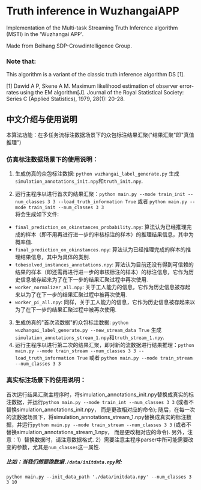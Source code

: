 # Truth inference in WuzhangaiAPP
Implementation of the Multi-task Streaming Truth Inference algorithm (MSTI) in the 'Wuzhangai APP'. 

Made from Beihang SDP-Crowdintelligence Group.

### Note that:
This algorithm is a variant of the classic truth inference algorithm DS [1].

[1] Dawid A P, Skene A M. Maximum likelihood estimation of observer error‐rates using the EM algorithm[J]. Journal of the Royal Statistical Society: Series C (Applied Statistics), 1979, 28(1): 20-28.





## 中文介绍与使用说明
本算法功能：在多任务流标注数据场景下的众包标注结果汇聚("结果汇聚"即"真值推理")  

### 仿真标注数据场景下的使用说明：  
1) 生成仿真的众包标注数据: `python wuzhangai_label_generate.py` 生成`simulation_annotations_init.npy`和`truth_init.npy`.  

2) 运行主程序以进行首次的结果汇聚：`python main.py --mode train_init --num_classes 3 3 --load_truth_information True` 
或者 `python main.py --mode train_init --num_classes 3 3`  
  将会生成如下文件:
  - `final_prediction_on_okinstances_probability.npy`: 算法认为已经推理完成的样本（即不用再进行进一步的审核标注的样本）的推理结果信息，其中为概率值.  
  - `final_prediction_on_okinstances.npy`: 算法认为已经推理完成的样本的推理结果信息，其中为具体的类别.  
  - `tobesolved_instances_annotations.npy`: 算法认为目前还没有得到可信赖的结果的样本（即还需再进行进一步的审核标注的样本）的标注信息，它作为历史信息被存起来为了在下一步的结果汇聚过程中再次使用.    
  - `worker_normalizer_all.npy`: 关于工人能力的信息，它作为历史信息被存起来以为了在下一步的结果汇聚过程中被再次使用.     
  - `worker_pi_all.npy`: 同样，关于工人能力的信息，它作为历史信息被存起来以为了在下一步的结果汇聚过程中被再次使用.   
  
3) 生成仿真的"首次流数据"的众包标注数据: `python wuzhangai_label_generate.py --new_stream_data True` 生成`simulation_annotations_stream_1.npy`和`truth_stream_1.npy`.  
4) 运行主程序以进行第二次的结果汇聚，即对新的流数据进行结果推理：`python main.py --mode train_stream --num_classes 3 3 --load_truth_information True` 
或者 `python main.py --mode train_stream --num_classes 3 3`  
   

### 真实标注场景下的使用说明：
首次运行结果汇聚主程序时，将simulation_annotations_init.npy替换成真实的标注数据，并运行`python main.py --mode train_int --num_classes 3 3` (或者不替换simulation_annotations_init.npy，
而是更改相对应的命令);
随后，在每一次的流数据场景下，将simulation_annotations_stream_1.npy替换成真实的标注数据，并运行`python main.py --mode train_stream --num_classes 3 3` (或者不替换simulation_annotations_stream_1.npy，
而是更改相对应的命令). 
另外，注意：1）替换数据时，请注意数据格式. 2）需要注意主程序parser中所可能需要改变的参数，尤其是`num_classes`这一属性.

##### 比如：当我们想要跑数据`./data/initdata.npy`时:
`python main.py --init_data_path './data/initdata.npy' --num_classes 3 3 10`
